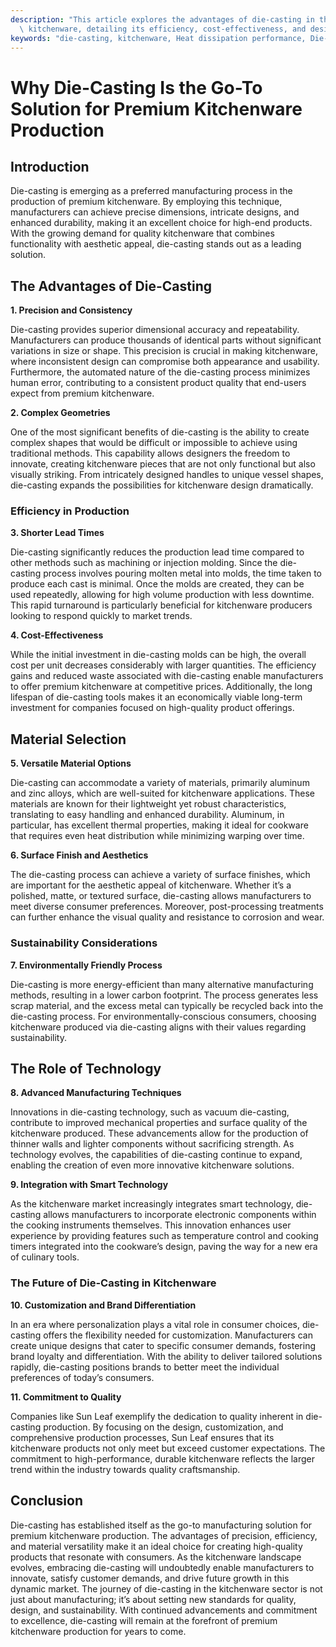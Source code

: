 ```yaml
---
description: "This article explores the advantages of die-casting in the production of high-quality\
  \ kitchenware, detailing its efficiency, cost-effectiveness, and design flexibility."
keywords: "die-casting, kitchenware, Heat dissipation performance, Die-cast aluminum"
---
```

# Why Die-Casting Is the Go-To Solution for Premium Kitchenware Production

## Introduction

Die-casting is emerging as a preferred manufacturing process in the production of premium kitchenware. By employing this technique, manufacturers can achieve precise dimensions, intricate designs, and enhanced durability, making it an excellent choice for high-end products. With the growing demand for quality kitchenware that combines functionality with aesthetic appeal, die-casting stands out as a leading solution.

## The Advantages of Die-Casting

**1. Precision and Consistency**

Die-casting provides superior dimensional accuracy and repeatability. Manufacturers can produce thousands of identical parts without significant variations in size or shape. This precision is crucial in making kitchenware, where inconsistent design can compromise both appearance and usability. Furthermore, the automated nature of the die-casting process minimizes human error, contributing to a consistent product quality that end-users expect from premium kitchenware.

**2. Complex Geometries**

One of the most significant benefits of die-casting is the ability to create complex shapes that would be difficult or impossible to achieve using traditional methods. This capability allows designers the freedom to innovate, creating kitchenware pieces that are not only functional but also visually striking. From intricately designed handles to unique vessel shapes, die-casting expands the possibilities for kitchenware design dramatically.

### Efficiency in Production

**3. Shorter Lead Times**

Die-casting significantly reduces the production lead time compared to other methods such as machining or injection molding. Since the die-casting process involves pouring molten metal into molds, the time taken to produce each cast is minimal. Once the molds are created, they can be used repeatedly, allowing for high volume production with less downtime. This rapid turnaround is particularly beneficial for kitchenware producers looking to respond quickly to market trends.

**4. Cost-Effectiveness**

While the initial investment in die-casting molds can be high, the overall cost per unit decreases considerably with larger quantities. The efficiency gains and reduced waste associated with die-casting enable manufacturers to offer premium kitchenware at competitive prices. Additionally, the long lifespan of die-casting tools makes it an economically viable long-term investment for companies focused on high-quality product offerings.

## Material Selection

**5. Versatile Material Options**

Die-casting can accommodate a variety of materials, primarily aluminum and zinc alloys, which are well-suited for kitchenware applications. These materials are known for their lightweight yet robust characteristics, translating to easy handling and enhanced durability. Aluminum, in particular, has excellent thermal properties, making it ideal for cookware that requires even heat distribution while minimizing warping over time.

**6. Surface Finish and Aesthetics**

The die-casting process can achieve a variety of surface finishes, which are important for the aesthetic appeal of kitchenware. Whether it’s a polished, matte, or textured surface, die-casting allows manufacturers to meet diverse consumer preferences. Moreover, post-processing treatments can further enhance the visual quality and resistance to corrosion and wear.

### Sustainability Considerations

**7. Environmentally Friendly Process**

Die-casting is more energy-efficient than many alternative manufacturing methods, resulting in a lower carbon footprint. The process generates less scrap material, and the excess metal can typically be recycled back into the die-casting process. For environmentally-conscious consumers, choosing kitchenware produced via die-casting aligns with their values regarding sustainability.

## The Role of Technology

**8. Advanced Manufacturing Techniques**

Innovations in die-casting technology, such as vacuum die-casting, contribute to improved mechanical properties and surface quality of the kitchenware produced. These advancements allow for the production of thinner walls and lighter components without sacrificing strength. As technology evolves, the capabilities of die-casting continue to expand, enabling the creation of even more innovative kitchenware solutions.

**9. Integration with Smart Technology**

As the kitchenware market increasingly integrates smart technology, die-casting allows manufacturers to incorporate electronic components within the cooking instruments themselves. This innovation enhances user experience by providing features such as temperature control and cooking timers integrated into the cookware’s design, paving the way for a new era of culinary tools.

### The Future of Die-Casting in Kitchenware

**10. Customization and Brand Differentiation**

In an era where personalization plays a vital role in consumer choices, die-casting offers the flexibility needed for customization. Manufacturers can create unique designs that cater to specific consumer demands, fostering brand loyalty and differentiation. With the ability to deliver tailored solutions rapidly, die-casting positions brands to better meet the individual preferences of today’s consumers.

**11. Commitment to Quality**

Companies like Sun Leaf exemplify the dedication to quality inherent in die-casting production. By focusing on the design, customization, and comprehensive production processes, Sun Leaf ensures that its kitchenware products not only meet but exceed customer expectations. The commitment to high-performance, durable kitchenware reflects the larger trend within the industry towards quality craftsmanship.

## Conclusion

Die-casting has established itself as the go-to manufacturing solution for premium kitchenware production. The advantages of precision, efficiency, and material versatility make it an ideal choice for creating high-quality products that resonate with consumers. As the kitchenware landscape evolves, embracing die-casting will undoubtedly enable manufacturers to innovate, satisfy customer demands, and drive future growth in this dynamic market. The journey of die-casting in the kitchenware sector is not just about manufacturing; it’s about setting new standards for quality, design, and sustainability. With continued advancements and commitment to excellence, die-casting will remain at the forefront of premium kitchenware production for years to come.
